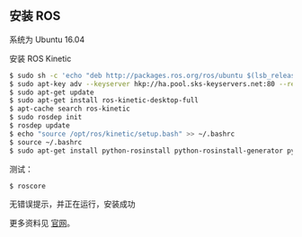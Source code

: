 ## 安装 ROS

系统为 Ubuntu 16.04

安装 ROS Kinetic
```bash
$ sudo sh -c 'echo "deb http://packages.ros.org/ros/ubuntu $(lsb_release -sc) main" > /etc/apt/sources.list.d/ros-latest.list'
$ sudo apt-key adv --keyserver hkp://ha.pool.sks-keyservers.net:80 --recv-key 421C365BD9FF1F717815A3895523BAEEB01FA116
$ sudo apt-get update
$ sudo apt-get install ros-kinetic-desktop-full
$ apt-cache search ros-kinetic
$ sudo rosdep init
$ rosdep update
$ echo "source /opt/ros/kinetic/setup.bash" >> ~/.bashrc
$ source ~/.bashrc
$ sudo apt-get install python-rosinstall python-rosinstall-generator python-wstool build-essential
```
测试：
```bash
$ roscore
```
无错误提示，并正在运行，安装成功

更多资料见 [官网](http://wiki.ros.org/kinetic/Installation/Ubuntu)。
